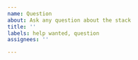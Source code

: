 ```yaml
---
name: Question
about: Ask any question about the stack
title: ''
labels: help wanted, question
assignees: ''

---
```



